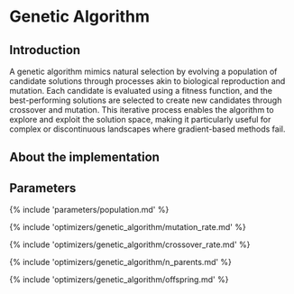 # Genetic Algorithm


## Introduction

A genetic algorithm mimics natural selection by evolving a population of candidate solutions through processes akin to biological reproduction and mutation. Each candidate is evaluated using a fitness function, and the best-performing solutions are selected to create new candidates through crossover and mutation. This iterative process enables the algorithm to explore and exploit the solution space, making it particularly useful for complex or discontinuous landscapes where gradient-based methods fail.


## About the implementation



## Parameters

{% include 'parameters/population.md' %}

{% include 'optimizers/genetic_algorithm/mutation_rate.md' %}

{% include 'optimizers/genetic_algorithm/crossover_rate.md' %}

{% include 'optimizers/genetic_algorithm/n_parents.md' %}

{% include 'optimizers/genetic_algorithm/offspring.md' %}
